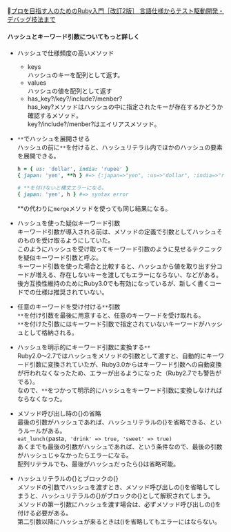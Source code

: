 
📖[プロを目指す人のためのRuby入門［改訂2版］ 言語仕様からテスト駆動開発・デバッグ技法まで](https://gihyo.jp/book/2021/978-4-297-12437-3)

#### ハッシュとキーワード引数についてもっと詳しく

- ハッシュで仕様頻度の高いメソッド  
  - keys  
    ハッシュのキーを配列として返す。
  - values  
    ハッシュの値を配列として返す
  - has_key?/key?/include?/menber?  
    has_key?メソッドはハッシュの中に指定されたキーが存在するかどうか確認するメソッド。  
    key?/include?/menber?はエイリアスメソッド。

- `**`でハッシュを展開させる  
  ハッシュの前に`**`を付けると、ハッシュリテラル内でほかのハッシュの要素を展開できる。
  ```ruby
  h = { us: 'dollar', india: 'rupee' }
  { japan: 'yen', **h } #=> {:japan=>"yen", :us=>"dollar", :india=>"rupee"}

  # **を付けないと構文エラーになる。
  { japan: 'yen', h } #=> syntax error
  ```
  **の代わりに`merge`メソッドを使っても同じ結果になる。

- ハッシュを使った疑似キーワード引数  
  キーワード引数が導入される前は、メソッドの定義で引数としてハッシュそのものを受け取るようにしていた。  
  このようにハッシュを受け取ってキーワード引数のように見せるテクニックを疑似キーワード引数と呼ぶ。  
  キーワード引数を使った場合と比較すると、ハッシュから値を取り出す分コードが増える、存在しないキーを渡してもエラーにならない、などがある。  
  後方互換性維持のためにRuby3.0でも有効になっているが、新しく書くコードでの仕様は推奨されていない。

- 任意のキーワードを受け付ける`**`引数  
  `**`を付け引数を最後に用意すると、任意のキーワードを受け取れる。  
  `**`を付けた引数にはキーワード引数で指定されていないキーワードがハッシュとして格納される。

- ハッシュを明示的にキーワード引数に変換する`**`  
  Ruby2.0～2.7ではハッシュをメソッドの引数として渡すと、自動的にキーワード引数に変換されていたが、Ruby3.0からはキーワード引数への自動変換が行われなくなったため、エラーが出るようになった（Ruby2.7でも警告がでる）。  
  なので、`**`をつかって明示的にハッシュをキーワード引数に変換しなければならなくなった。

- メソッド呼び出し時の{}の省略  
  最後の引数がハッシュであれば、ハッシュリテラルの{}を省略できる、というルールがある。  
  `eat_lunch(`pasta`, 'drink' => true, 'sweet' => true)`  
  あくまでも最後の引数がハッシュであれば、という条件なので、最後の引数がハッシュじゃなかったらエラーになる。  
  配列リテラルでも、最後がハッシュだったら{}は省略可能。

- ハッシュリテラルの{}とブロックの{}  
  メソッドの引数でハッシュを渡すとき、メソッド呼び出しの()を省略してしまうと、ハッシュリテラルの{}がブロックの{}として解釈されてしまう。  
  メソッドの第一引数にハッシュを渡す場合は、必ずメソッド呼び出しの()を付ける必要がある。  
  第二引数以降にハッシュが来るときは()を省略してもエラーにはならない。
  
